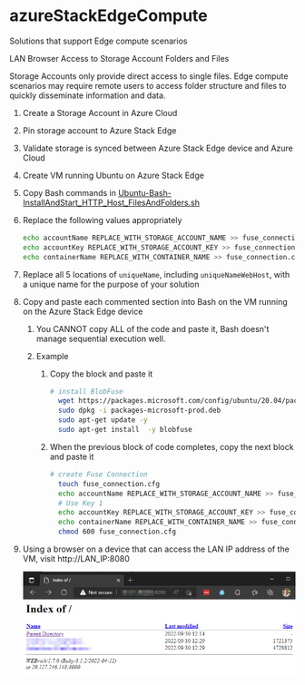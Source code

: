 # azureStackEdgeCompute

Solutions that support Edge compute scenarios

LAN Browser Access to Storage Account Folders and Files

Storage Accounts only provide direct access to single files. Edge compute scenarios may require remote users to access folder structure and files to quickly disseminate information and data.

1. Create a Storage Account in Azure Cloud
2. Pin storage account to Azure Stack Edge
3. Validate storage is synced between Azure Stack Edge device and Azure Cloud
4. Create VM running Ubuntu on Azure Stack Edge
5. Copy Bash commands in [Ubuntu-Bash-InstallAndStart_HTTP_Host_FilesAndFolders.sh](.\Ubuntu-Bash-InstallAndStart_HTTP_Host_FilesAndFolders.sh) 
6. Replace the following values appropriately 

     ```bash
     echo accountName REPLACE_WITH_STORAGE_ACCOUNT_NAME >> fuse_connection.cfg
     echo accountKey REPLACE_WITH_STORAGE_ACCOUNT_KEY >> fuse_connection.cfg
     echo containerName REPLACE_WITH_CONTAINER_NAME >> fuse_connection.cfg
     ```

7. Replace all 5 locations of `uniqueName`, including `uniqueNameWebHost`, with a unique name for the purpose of your solution

8. Copy and paste each commented section into Bash on the VM running on the Azure Stack Edge device

   1. You CANNOT copy ALL of the code and paste it, Bash doesn't manage sequential execution well.

   2. Example 

      1. Copy the block and paste it

         ~~~bash
         # install BlobFuse
           wget https://packages.microsoft.com/config/ubuntu/20.04/packages-microsoft-prod.deb
           sudo dpkg -i packages-microsoft-prod.deb
           sudo apt-get update -y 
           sudo apt-get install  -y blobfuse
         ~~~
         
      2. When the previous block of code completes, copy the next block and paste it
      
         ~~~bash
         # create Fuse Connection
           touch fuse_connection.cfg
           echo accountName REPLACE_WITH_STORAGE_ACCOUNT_NAME >> fuse_connection.cfg
           # Use Key 1
           echo accountKey REPLACE_WITH_STORAGE_ACCOUNT_KEY >> fuse_connection.cfg
           echo containerName REPLACE_WITH_CONTAINER_NAME >> fuse_connection.cfg
           chmod 600 fuse_connection.cfg
         ~~~
   
9. Using a browser on a device that can access the LAN IP address of the VM, visit http://LAN_IP:8080

   ![BrowserFolderView](./BrowserFolderView.png)